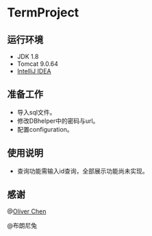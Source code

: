 # TermProject

## 运行环境

+ JDK 1.8
+ Tomcat 9.0.64
+ [IntelliJ IDEA](https://www.jetbrains.com/idea/)

## 准备工作

+ 导入sql文件。
+ 修改DBhelper中的密码与url。
+ 配置configuration。

## 使用说明

+ 查询功能需输入id查询，全部展示功能尚未实现。

## 感谢

@[Oliver Chen](https://github.com/OliverChen12)

@布朗尼兔